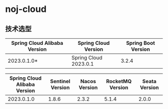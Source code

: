 # noj-cloud

## 技术选型

| Spring Cloud Alibaba Version | 	Spring Cloud Version | 	Spring Boot Version |
|------------------------------|-----------------------|----------------------|
| 2023.0.1.0*                  | Spring Cloud 2023.0.1 | 3.2.4                |

| Spring Cloud Alibaba Version | 	Sentinel Version | 	Nacos Version | 	RocketMQ Version | 	Seata Version |
|------------------------------|-------------------|----------------|-------------------|----------------|
| 2023.0.1.0                   | 	1.8.6            | 	2.3.2	        | 5.1.4             | 	2.0.0         |

